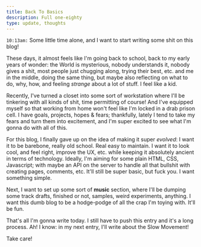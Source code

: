 ```yaml
---
title: Back To Basics
description: Full one-eighty
type: update, thoughts
---
```


`10:13am:` Some little time alone, and I want to start writing some shit on this
blog!

These days, it almost feels like I'm going back to school, back to my early
years of wonder: the World is mysterious, nobody understands it, nobody gives a
shit, most people just chugging along, trying their best, etc. and me in the
middle, doing the same thing, but maybe also reflecting on what to do, why, how,
and feeling *strange* about a lot of stuff. I feel like a kid.

Recently, I've turned a closet into some sort of workstation where I'll be
tinkering with all kinds of shit, time permitting of course! And I've equipped
myself so that working from home won't feel like I'm locked in a drab prison cell.
I have goals, projects, hopes & fears; thankfully, lately I tend to take my
fears and turn them into excitement, and I'm super excited to see what I'm gonna
do with all of this.

For this blog, I finally gave up on the idea of making it super *evolved*: I
want it to be barebone, really old school. Real easy to maintain. I want it to
look cool, and feel right, improve the UX, etc. while keeping it absolutely
ancient in terms of technology. Ideally, I'm aiming for some plain HTML, CSS,
Javascript; with maybe an API on the server to handle all that bullshit with
creating pages, comments, etc. It'll still be super basic, but fuck you. I want
something simple.

Next, I want to set up some sort of **music** section, where I'll be dumping
some track drafts, finished or not, samples, weird experiments, anything. I want
this dumb blog to be a hodge-podge of all the crap I'm toying with. It'll be
fun.

That's all I'm gonna write today. I still have to push this entry and it's a
long process. Ah! I know: in my next entry, I'll write about the Slow Movement!

Take care!

